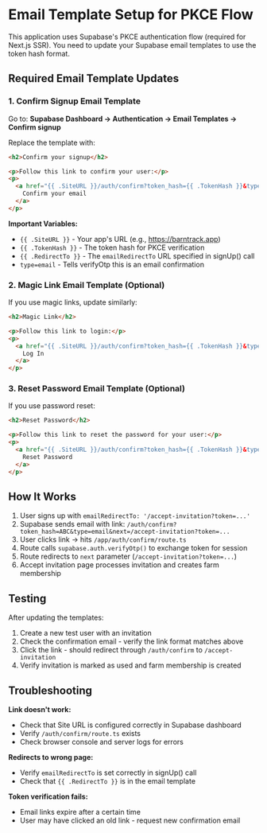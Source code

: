 # Email Template Setup for PKCE Flow

This application uses Supabase's PKCE authentication flow (required for Next.js SSR). You need to update your Supabase email templates to use the token hash format.

## Required Email Template Updates

### 1. Confirm Signup Email Template

Go to: **Supabase Dashboard → Authentication → Email Templates → Confirm signup**

Replace the template with:

```html
<h2>Confirm your signup</h2>

<p>Follow this link to confirm your user:</p>
<p>
  <a href="{{ .SiteURL }}/auth/confirm?token_hash={{ .TokenHash }}&type=email&next={{ .RedirectTo }}">
    Confirm your email
  </a>
</p>
```

**Important Variables:**
- `{{ .SiteURL }}` - Your app's URL (e.g., https://barntrack.app)
- `{{ .TokenHash }}` - The token hash for PKCE verification
- `{{ .RedirectTo }}` - The `emailRedirectTo` URL specified in signUp() call
- `type=email` - Tells verifyOtp this is an email confirmation

### 2. Magic Link Email Template (Optional)

If you use magic links, update similarly:

```html
<h2>Magic Link</h2>

<p>Follow this link to login:</p>
<p>
  <a href="{{ .SiteURL }}/auth/confirm?token_hash={{ .TokenHash }}&type=email&next={{ .RedirectTo }}">
    Log In
  </a>
</p>
```

### 3. Reset Password Email Template (Optional)

If you use password reset:

```html
<h2>Reset Password</h2>

<p>Follow this link to reset the password for your user:</p>
<p>
  <a href="{{ .SiteURL }}/auth/confirm?token_hash={{ .TokenHash }}&type=recovery&next=/account/update-password">
    Reset Password
  </a>
</p>
```

## How It Works

1. User signs up with `emailRedirectTo: '/accept-invitation?token=...'`
2. Supabase sends email with link: `/auth/confirm?token_hash=ABC&type=email&next=/accept-invitation?token=...`
3. User clicks link → hits `/app/auth/confirm/route.ts`
4. Route calls `supabase.auth.verifyOtp()` to exchange token for session
5. Route redirects to `next` parameter (`/accept-invitation?token=...`)
6. Accept invitation page processes invitation and creates farm membership

## Testing

After updating the templates:

1. Create a new test user with an invitation
2. Check the confirmation email - verify the link format matches above
3. Click the link - should redirect through `/auth/confirm` to `/accept-invitation`
4. Verify invitation is marked as used and farm membership is created

## Troubleshooting

**Link doesn't work:**
- Check that Site URL is configured correctly in Supabase dashboard
- Verify `/auth/confirm/route.ts` exists
- Check browser console and server logs for errors

**Redirects to wrong page:**
- Verify `emailRedirectTo` is set correctly in signUp() call
- Check that `{{ .RedirectTo }}` is in the email template

**Token verification fails:**
- Email links expire after a certain time
- User may have clicked an old link - request new confirmation email
